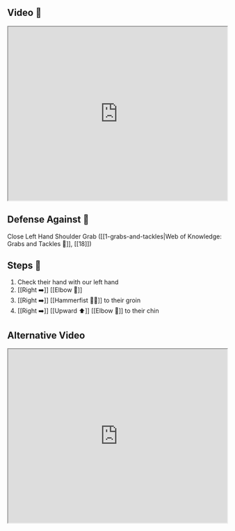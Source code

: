 ## Video 🎥

<iframe src="https://www.youtube.com/embed/zFfM4K0JREA" width="100%" height="400"></iframe>

## Defense Against 🤺

Close Left Hand Shoulder Grab ([[1-grabs-and-tackles|Web of Knowledge: Grabs and Tackles 🤝]], [[18]])

## Steps 👣

1. Check their hand with our left hand
2. [[Right ➡️]] [[Elbow 💪]]
3. [[Right ➡️]] [[Hammerfist 🔨✊]] to their groin
4. [[Right ➡️]] [[Upward ⬆️]] [[Elbow 💪]] to their chin

## Alternative Video

<iframe src="https://www.youtube.com/embed/IXZ6kr4VHQw?start=176&end=185" width="100%" height="400"></iframe>
